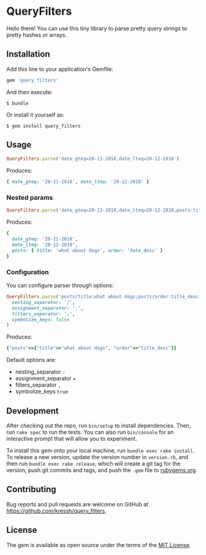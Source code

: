 # QueryFilters

Hello there! You can use this tiny library to parse pretty query strings to pretty hashes or arrays.

## Installation

Add this line to your application's Gemfile:

```ruby
gem 'query_filters'
```

And then execute:

    $ bundle

Or install it yourself as:

    $ gem install query_filters

## Usage

```ruby
QueryFilters.parse('date_gteq=20-11-2018,date_lteq=20-12-2018')
```

Produces:

```ruby
{ date_gteq: '20-11-2018', date_lteq: '20-12-2018' }
```

### Nested params

```ruby
QueryFilters.parse('date_gteq=20-11-2018,date_lteq=20-12-2018,posts:title=what about dogs,posts:order=date_desc')
```

Produces:

```ruby
{
  date_gteq: '20-11-2018',
  date_lteq: '20-12-2018',
  posts: { title: 'what about dogs', order: 'date_desc' }
}
```

### Configuration

You can configure parser through options:

```ruby
QueryFilters.parse('posts/title:what about dogs;posts/order:title_desc',
  nesting_separator: '/',
  assignment_separator: ':',
  filters_separator: ';',
  symbolize_keys: false
)
```

Produces:

```ruby
{"posts"=>{"title"=>"what about dogs", "order"=>"title_desc"}}
```

Default options are:

* nesting_separator `:`
* assignment_separator `=`
* filters_separator `,`
* symbolize_keys `true`

## Development

After checking out the repo, run `bin/setup` to install dependencies. Then, run `rake spec` to run the tests. You can also run `bin/console` for an interactive prompt that will allow you to experiment.

To install this gem onto your local machine, run `bundle exec rake install`. To release a new version, update the version number in `version.rb`, and then run `bundle exec rake release`, which will create a git tag for the version, push git commits and tags, and push the `.gem` file to [rubygems.org](https://rubygems.org).

## Contributing

Bug reports and pull requests are welcome on GitHub at https://github.com/kressh/query_filters.

## License

The gem is available as open source under the terms of the [MIT License](https://opensource.org/licenses/MIT).

